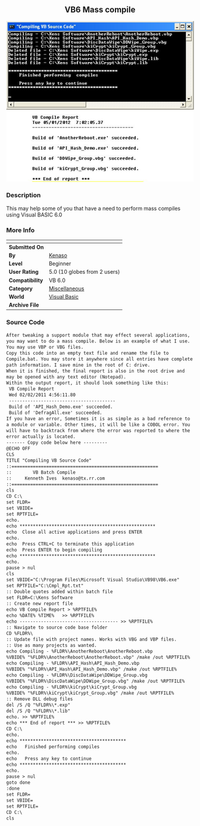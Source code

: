 ﻿<div align="center">

## VB6 Mass compile

<img src="PIC2012521634134984.jpg">
</div>

### Description

This may help some of you that have a need to perform mass compiles using Visual BASIC 6.0
 
### More Info
 


<span>             |<span>
---                |---
**Submitted On**   |
**By**             |[Kenaso](https://github.com/Planet-Source-Code/PSCIndex/blob/master/ByAuthor/kenaso.md)
**Level**          |Beginner
**User Rating**    |5.0 (10 globes from 2 users)
**Compatibility**  |VB 6\.0
**Category**       |[Miscellaneous](https://github.com/Planet-Source-Code/PSCIndex/blob/master/ByCategory/miscellaneous__1-1.md)
**World**          |[Visual Basic](https://github.com/Planet-Source-Code/PSCIndex/blob/master/ByWorld/visual-basic.md)
**Archive File**   |[](https://github.com/Planet-Source-Code/kenaso-vb6-mass-compile__1-73718/archive/master.zip)





### Source Code

```
After tweaking a support module that may effect several applications, you may want to do a mass compile. Below is an example of what I use. You may use VBP or VBG files.
Copy this code into an empty text file and rename the file to Compile.bat. You may store it anywhere since all entries have complete path information. I save mine in the root of C: drive.
When it is finished, the final report is also in the root drive and may be opened with any text editor (Notepad).
Within the output report, it should look something like this:
 VB Compile Report
 Wed 02/02/2011 4:56:11.80
 ----------------------------------------
 Build of 'API_Hash_Demo.exe' succeeded.
 Build of 'DefragAll.exe' succeeded.
If you have an error, Sometimes it is as simple as a bad reference to a module or variable. Other times, it will be like a COBOL error. You will have to backtrack from where the error was reported to where the error actually is located.
------- Copy code below here ---------
@ECHO OFF
CLS
TITLE "Compiling VB Source Code"
::=======================================================
::        VB Batch Compile
::     Kenneth Ives  kenaso@tx.rr.com
::=======================================================
cls
CD C:\
set FLDR=
set VBIDE=
set RPTFILE=
echo.
echo ***************************************************
echo  Close all active applications and press ENTER
echo.
echo  Press CTRL+C to terminate this application
echo  Press ENTER to begin compiling
echo ***************************************************
echo.
pause > nul
cls
set VBIDE="C:\Program Files\Microsoft Visual Studio\VB98\VB6.exe"
set RPTFILE="C:\Cmpl_Rpt.txt"
:: Double quotes added within batch file
set FLDR=C:\Kens Software
:: Create new report file
echo VB Compile Report > %RPTFILE%
echo %DATE% %TIME%   >> %RPTFILE%
echo ------------------------------------- >> %RPTFILE%
:: Navigate to source code base folder
CD %FLDR%\
:: Update file with project names. Works with VBG and VBP files.
:: Use as many projects as wanted.
echo Compiling - %FLDR%\AnotherReboot\AnotherReboot.vbp
%VBIDE% "%FLDR%\AnotherReboot\AnotherReboot.vbp" /make /out %RPTFILE%
echo Compiling - %FLDR%\API_Hash\API_Hash_Demo.vbp
%VBIDE% "%FLDR%\API_Hash\API_Hash_Demo.vbp" /make /out %RPTFILE%
echo Compiling - %FLDR%\DiscDataWipe\DDWipe_Group.vbg
%VBIDE% "%FLDR%\DiscDataWipe\DDWipe_Group.vbg" /make /out %RPTFILE%
echo Compiling - %FLDR%\kiCrypt\kiCrypt_Group.vbg
%VBIDE% "%FLDR%\kiCrypt\kiCrypt_Group.vbg" /make /out %RPTFILE%
:: Remove DLL debug files
del /S /Q "%FLDR%\*.exp"
del /S /Q "%FLDR%\*.lib"
echo. >> %RPTFILE%
echo *** End of report *** >> %RPTFILE%
CD C:\
echo.
echo ****************************************
echo   Finished performing compiles
echo.
echo   Press any key to continue
echo ****************************************
echo.
pause > nul
goto done
:done
set FLDR=
set VBIDE=
set RPTFILE=
CD C:\
cls
```

